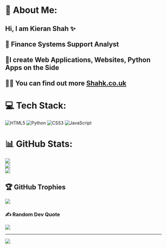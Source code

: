 # 💫 About Me:
## Hi, I am Kieran Shah ​✨​<br><br>🧠​ Finance Systems Support Analyst<br/><br>​🌌​ I create Web Applications, Websites, Python Apps on the Side<br/><br>​👨‍💻 You can find out more [Shahk.co.uk](https://shahk.co.uk/)<br/>


# 💻 Tech Stack:
![HTML5](https://img.shields.io/badge/html5-%23E34F26.svg?style=for-the-badge&logo=html5&logoColor=white) ![Python](https://img.shields.io/badge/python-3670A0?style=for-the-badge&logo=python&logoColor=ffdd54) ![CSS3](https://img.shields.io/badge/css3-%231572B6.svg?style=for-the-badge&logo=css3&logoColor=white) ![JavaScript](https://img.shields.io/badge/javascript-%23323330.svg?style=for-the-badge&logo=javascript&logoColor=%23F7DF1E)
# 📊 GitHub Stats:
![](https://github-readme-stats.vercel.app/api?username=ksaesthetix&theme=github_dark&hide_border=false&include_all_commits=false&count_private=false)<br/>
![](https://nirzak-streak-stats.vercel.app/?user=ksaesthetix&theme=github_dark&hide_border=false)<br/>
![](https://github-readme-stats.vercel.app/api/top-langs/?username=ksaesthetix&theme=github_dark&hide_border=false&include_all_commits=false&count_private=false&layout=compact)

## 🏆 GitHub Trophies
![](https://github-profile-trophy.vercel.app/?username=ksaesthetix&theme=radical&no-frame=false&no-bg=true&margin-w=4)

### ✍️ Random Dev Quote
![](https://quotes-github-readme.vercel.app/api?type=horizontal&theme=radical)

---
[![](https://visitcount.itsvg.in/api?id=ksaesthetix&icon=0&color=0)](https://visitcount.itsvg.in)

<!-- Proudly created with GPRM ( https://gprm.itsvg.in ) -->
